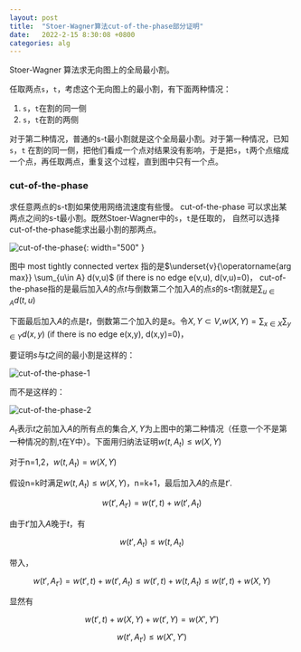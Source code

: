 ```yaml
---
layout: post
title:  "Stoer-Wagner算法cut-of-the-phase部分证明"
date:   2022-2-15 8:30:08 +0800
categories: alg
---
```


Stoer-Wagner 算法求无向图上的全局最小割。

任取两点```s```，```t```，考虑这个无向图上的最小割，有下面两种情况：
1. ```s```，```t```在割的同一侧
2. ```s```，```t```在割的两侧

对于第二种情况，普通的s-t最小割就是这个全局最小割。对于第一种情况，已知```s```，```t```
在割的同一侧，把他们看成一个点对结果没有影响，于是把```s```，```t```两个点缩成一个点，再任取两点，重复这个过程，直到图中只有一个点。

### cut-of-the-phase

求任意两点的s-t割如果使用网络流速度有些慢。 cut-of-the-phase 可以求出某两点之间的s-t最小割。既然Stoer-Wagner中的```s```，```t```是任取的，
自然可以选择cut-of-the-phase能求出最小割的那两点。

![cut-of-the-phase]({{url}}/assets/image/cut-of-the-phase.jpg){: width="500" }

图中 most tightly connected vertex 指的是$\underset{v}{\operatorname{arg max}} \sum_{u\in A} d(v,u)$    (if there is no edge e(v,u), d(v,u)=0)，
cut-of-the-phase指的是最后加入$A$的点$t$与倒数第二个加入$A$的点$s$的s-t割就是$\sum_{u\in A} d(t,u)$

下面最后加入$A$的点是$t$，倒数第二个加入的是$s$。令$X,Y\subset V$,$w(X,Y)=\sum_{x\in X}\sum_{y\in Y} d(x,y)$ (if there is no edge e(x,y), d(x,y)=0)，

要证明$s$与$t$之间的最小割是这样的：

![cut-of-the-phase-1]({{url}}/assets/image/cut-of-the-phase-1.svg)

而不是这样的：

![cut-of-the-phase-2]({{url}}/assets/image/cut-of-the-phase-2.svg)

$A_t$表示$t$之前加入$A$的所有点的集合,$X,Y$为上图中的第二种情况（任意一个不是第一种情况的割,t在Y中）。下面用归纳法证明$w(t,A_t)\leq w(X,Y)$

对于n=1,2，$w(t,A_t)=w(X,Y)$

假设n=k时满足$w(t,A_t)\leq w(X,Y)$，n=k+1，最后加入$A$的点是$t'$.

$$w(t',A_{t'})=w(t',t)+w(t',A_t)$$

由于$t'$加入$A$晚于$t$，有

$$w(t',A_t)\leq w(t,A_t)$$

带入，

$$w(t',A_{t'})=w(t',t)+w(t',A_t)\leq w(t',t)+w(t,A_t) \leq w(t',t)+w(X,Y)$$

显然有

$$w(t',t)+w(X,Y)+w(t',Y)=w(X',Y')$$

$$w(t',A_{t'})\leq w(X',Y')$$
